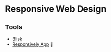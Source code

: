 # Responsive Web Design

## Tools

- [Blisk](/blisk.md)
- [Responsively App](/responsively-app.md) 🌟
